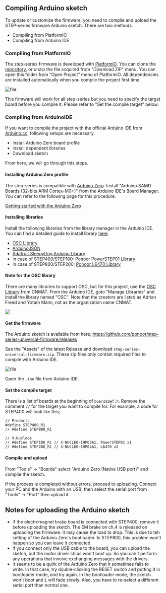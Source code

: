## Compiling Arduino sketch
To update or customize the firmware, you need to compile and upload the STEP-series firmware Arduino sketch. There are two methods.
- Compiling from PlatformIO
- Compiling from Arduino IDE

### Compiling from PlatformIO
The step-series firmware is developed with [PlatformIO](https://platformio.org/). 
You can clone the [repository](https://github.com/ponoor/step-series-universal-firmware), or unzip the file acquired from "Download ZIP" menu. 
You can open this folder from "Open Project" menu of PlatformIO. All dependencies are installed automatically when you compile the project first time.

![file](https://ponoor.com/cms/wp-content/uploads/2020/08/image-1648187813165.png)

This firmware will work for all step-series but you need to specify the target board before you compile it. Please refer to "Set the compile target" below. 

### Compiling from ArduinoIDE
If you want to compile the project with the official Arduino IDE from [Arduino.cc](https://www.arduino.cc/), following setups are necessary.
- Install Arduino Zero board profile
- Install dependent libraries
- Download sketch

From here, we will go through this steps.

#### Installing Arduino Zero profile
The step-series is compatible with [Arduino Zero](https://www.arduino.cc/en/Main/ArduinoBoardZero&). Install "Arduino SAMD Boards (32-bits ARM Cortex-M0+)" from the Arduino IDE's Board Manager. You can refer to the following page for this procedure.

[Getting started with the Arduino Zero](https://www.arduino.cc/en/Guide/ArduinoZero)

#### Installing libraries
Install the following libraries from the library manager in the Arduino IDE. You can find a detailed guide to install library [here](https://www.arduino.cc/en/guide/libraries).

- [OSC Library](https://github.com/CNMAT/OSC)
- [ArduinoJSON](https://arduinojson.org/)
- [Adafruit SleepyDog Arduino Library](https://github.com/adafruit/Adafruit_SleepyDog)
- In case of STEP400/STEP100: [Ponoor PowerSTEP01 Library](https://github.com/ponoor/Ponoor_PowerSTEP01_Library)
- In case of STEP800/STEP200: [Ponoor L6470 Library](https://github.com/ponoor/Ponoor_L6470_Library)

#### Note for the OSC library
There are many libraries to support OSC, but for this project, use the [OSC Library](https://github.com/CNMAT/OSC) from CNMAT.
From the Arduino IDE, goto "Manage Libraries" and install the library named "OSC". Note that the creators are listed as Adrian Freed and Yotam Mann, not as the organization name CNMAT.

![](http://ponoor.com/manage/wp-content/uploads/2020/09/OSC_library_manager.png)

#### Get the firmware
The Arduino sketch is available from here;
https://github.com/ponoor/step-series-universal-firmware/releases

See the "Assets" of the latest Release and download `step-series-universal-firmware.zip`. These zip files only contain required files to compile with Arduino IDE.

![file](https://ponoor.com/cms/wp-content/uploads/2022/01/image-1643348613641.png)

Open the `.ino` file from Arduino IDE. 

#### Set the compile target
There is a list of boards at the beginning of `boardsDef.h`. Remove the comment `//` for the target you want to compile for.
For example, a code for STEP400 will look like this;

```
// Products
#define STEP400_R1
// #define STEP800_R1

// X-Nucleos
// #define STEP100_R1 // X-NUCLEO-IHM03A1, PowerSTEP01 x1
// #define STEP200_R1 // X-NUCLEO-IHM02A1, L6470 x2 
```

#### Compile and upload
From "Tools" -> "Boards" select "Arduino Zero (Native USB port)" and compile the sketch.

If the process is completed without errors, proceed to uploading. Connect your PC and the Arduino with an USB, then select the serial port from "Tools" -> "Port" then upload it.

## Notes for uploading the Arduino sketch
- If the electromagnet brake board is connected with STEP400, remove it before uploading the sketch. The EM brake on ch.4 is released on uploading the firmware. It may cause the load to drop. This is due to teh setting of the Arduino Zero's bootloader. In STEP800, this problem won't happen so you can leave it connected.
- If you connect only the USB cable to the board, you can upload the sketch, but the motor driver chips won't boot up. So you can't perform any operations that involve exchanging messages with the drivers.
- It seems to be a quirk of the Arduino Zero that it sometimes fails to write. In that case, try double-clicking the RESET switch and putting it in bootloader mode, and try again. In the bootloader mode, the sketch won't boot and L will fade slowly. Also, you have to re-select a different serial port than normal one.